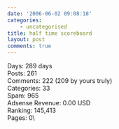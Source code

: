 ```yaml
---
date: '2006-06-02 09:08:18'
categories:
    - uncategorised
title: half time scoreboard
layout: post
comments: true
---
```


Days: 289 days\
 Posts: 261\
 Comments: 222 (209 by yours truly)\
 Categories: 33\
 Spam: 965\
 Adsense Revenue: 0.00 USD\
 Ranking: 145,413\
 Pages: 0\

